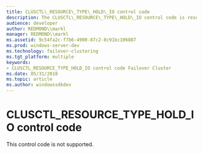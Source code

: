 ```yaml
---
title: CLUSCTL\_RESOURCE\_TYPE\_HOLD\_IO control code
description: The CLUSCTL\_RESOURCE\_TYPE\_HOLD\_IO control code is reserved for future use.
audience: developer
author: REDMOND\\markl
manager: REDMOND\\markl
ms.assetid: 9c54fa2c-f7b6-4900-87c2-8c91bc106887
ms.prod: windows-server-dev
ms.technology: failover-clustering
ms.tgt_platform: multiple
keywords:
- CLUSCTL_RESOURCE_TYPE_HOLD_IO control code Failover Cluster
ms.date: 05/31/2018
ms.topic: article
ms.author: windowssdkdev
---
```


# CLUSCTL\_RESOURCE\_TYPE\_HOLD\_IO control code

This control code is not supported.

 

 





